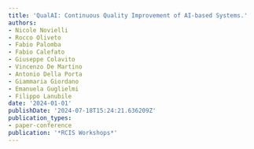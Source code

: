 ```yaml
---
title: 'QualAI: Continuous Quality Improvement of AI-based Systems.'
authors:
- Nicole Novielli
- Rocco Oliveto
- Fabio Palomba
- Fabio Calefato
- Giuseppe Colavito
- Vincenzo De Martino
- Antonio Della Porta
- Giammaria Giordano
- Emanuela Guglielmi
- Filippo Lanubile
date: '2024-01-01'
publishDate: '2024-07-18T15:24:21.636209Z'
publication_types:
- paper-conference
publication: '*RCIS Workshops*'
---
```

